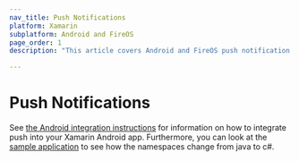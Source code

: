 ```yaml
---
nav_title: Push Notifications
platform: Xamarin
subplatform: Android and FireOS
page_order: 1
description: "This article covers Android and FireOS push notification integration for the Xamarin platform."

---
```


# Push Notifications

See [the Android integration instructions][1] for information on how to integrate push into your Xamarin Android app. Furthermore, you can look at the [sample application][2] to see how the namespaces change from java to c#.

[1]: {{site.baseurl}}/developer_guide/platform_integration_guides/android/push_notifications/integration/standard_integration/
[2]: https://github.com/Appboy/appboy-xamarin-bindings
[6]: https://github.com/Appboy/appboy-xamarin-bindings/blob/master/appboy-component/samples/android/TestApp.XamarinAndroid/Properties/AndroidManifest.xml
